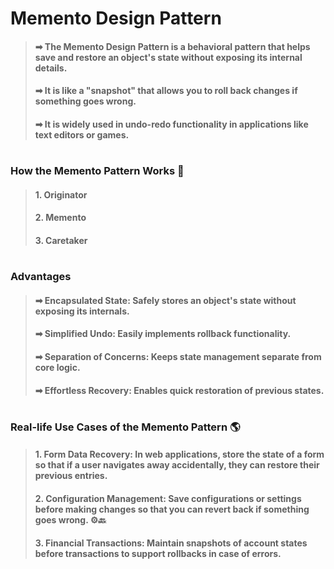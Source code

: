 # Memento Design Pattern
> #### ➡ The Memento Design Pattern is a behavioral pattern that helps save and restore an object's state without exposing its internal details. 
> #### ➡ It is like a "snapshot" that allows you to roll back changes if something goes wrong. 
> #### ➡ It is widely used in undo-redo functionality in applications like text editors or games.
#
### How the Memento Pattern Works 🔧
> #### 1. Originator
> #### 2. Memento
> #### 3. Caretaker

#
### Advantages
> #### ➡ Encapsulated State: Safely stores an object's state without exposing its internals.
> #### ➡ Simplified Undo: Easily implements rollback functionality.
> #### ➡ Separation of Concerns: Keeps state management separate from core logic.
> #### ➡ Effortless Recovery: Enables quick restoration of previous states.

#
### Real-life Use Cases of the Memento Pattern 🌎
> #### 1. Form Data Recovery: In web applications, store the state of a form so that if a user navigates away accidentally, they can restore their previous entries. 
> #### 2. Configuration Management: Save configurations or settings before making changes so that you can revert back if something goes wrong. ⚙️🔙
> #### 3.  Financial Transactions: Maintain snapshots of account states before transactions to support rollbacks in case of errors. 

